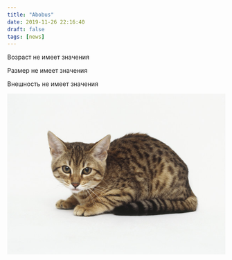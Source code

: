 ```yaml
---
title: "Abobus"
date: 2019-11-26 22:16:40
draft: false
tags: [news]
---
```


Возраст не имеет значения

Размер не имеет значения

Внешность не имеет значения

![](/img/vk/8_qSRM937lE.jpg)
